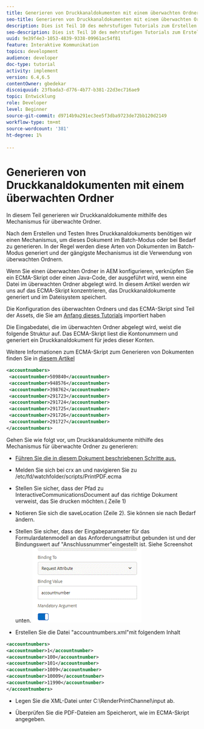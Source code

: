 ```yaml
---
title: Generieren von Druckkanaldokumenten mit einem überwachten Ordner
seo-title: Generieren von Druckkanaldokumenten mit einem überwachten Ordner
description: Dies ist Teil 10 des mehrstufigen Tutorials zum Erstellen Ihres ersten interaktiven Kommunikationsdokuments für den Druckkanal. In diesem Teil generieren wir Druckkanaldokumente mithilfe des Mechanismus für überwachte Ordner.
seo-description: Dies ist Teil 10 des mehrstufigen Tutorials zum Erstellen Ihres ersten interaktiven Kommunikationsdokuments für den Druckkanal. In diesem Teil generieren wir Druckkanaldokumente mithilfe des Mechanismus für überwachte Ordner.
uuid: 9e39f4e3-1053-4839-9338-09961ac54f81
feature: Interaktive Kommunikation
topics: development
audience: developer
doc-type: tutorial
activity: implement
version: 6.4,6.5
contentOwner: gbedekar
discoiquuid: 23fbada3-d776-4b77-b381-22d3ec716ae9
topic: Entwicklung
role: Developer
level: Beginner
source-git-commit: d9714b9a291ec3ee5f3dba9723de72bb120d2149
workflow-type: tm+mt
source-wordcount: '381'
ht-degree: 1%

---
```



# Generieren von Druckkanaldokumenten mit einem überwachten Ordner

In diesem Teil generieren wir Druckkanaldokumente mithilfe des Mechanismus für überwachte Ordner.

Nach dem Erstellen und Testen Ihres Druckkanaldokuments benötigen wir einen Mechanismus, um dieses Dokument im Batch-Modus oder bei Bedarf zu generieren. In der Regel werden diese Arten von Dokumenten im Batch-Modus generiert und der gängigste Mechanismus ist die Verwendung von überwachten Ordnern.

Wenn Sie einen überwachten Ordner in AEM konfigurieren, verknüpfen Sie ein ECMA-Skript oder einen Java-Code, der ausgeführt wird, wenn eine Datei im überwachten Ordner abgelegt wird. In diesem Artikel werden wir uns auf das ECMA-Skript konzentrieren, das Druckkanaldokumente generiert und im Dateisystem speichert.

Die Konfiguration des überwachten Ordners und das ECMA-Skript sind Teil der Assets, die Sie am [Anfang dieses Tutorials](introduction.md) importiert haben

Die Eingabedatei, die im überwachten Ordner abgelegt wird, weist die folgende Struktur auf. Das ECMA-Skript liest die Kontonummern und generiert ein Druckkanaldokument für jedes dieser Konten.

Weitere Informationen zum ECMA-Skript zum Generieren von Dokumenten finden Sie in [diesem Artikel](/help/forms/interactive-communications/generating-interactive-communications-print-document-using-api-tutorial-use.md)

```xml
<accountnumbers>
 <accountnumber>509840</accountnumber>
 <accountnumber>948576</accountnumber>
 <accountnumber>398762</accountnumber>
 <accountnumber>291723</accountnumber>
 <accountnumber>291724</accountnumber>
 <accountnumber>291725</accountnumber>
 <accountnumber>291726</accountnumber>
 <accountnumber>291727</accountnumber>
</accountnumbers>
```

Gehen Sie wie folgt vor, um Druckkanaldokumente mithilfe des Mechanismus für überwachte Ordner zu generieren:

* [Führen Sie die in diesem Dokument beschriebenen Schritte aus.](/help/forms/adaptive-forms/service-user-tutorial-develop.md)

* Melden Sie sich bei crx an und navigieren Sie zu /etc/fd/watchfolder/scripts/PrintPDF.ecma

* Stellen Sie sicher, dass der Pfad zu InteractiveCommunicationsDocument auf das richtige Dokument verweist, das Sie drucken möchten.( Zeile 1)
* Notieren Sie sich die saveLocation (Zeile 2). Sie können sie nach Bedarf ändern.
* Stellen Sie sicher, dass der Eingabeparameter für das Formulardatenmodell an das Anforderungsattribut gebunden ist und der Bindungswert auf &quot;Anschlussnummer&quot;eingestellt ist. Siehe Screenshot unten.
   ![request](assets/requestattributeprintchannel.gif)

* Erstellen Sie die Datei &quot;accountnumbers.xml&quot;mit folgendem Inhalt

```xml
<accountnumbers>
<accountnumber>1</accountnumber>
<accountnumber>100</accountnumber>
<accountnumber>101</accountnumber>
<accountnumber>1009</accountnumber>
<accountnumber>10009</accountnumber>
<accountnumber>11990</accountnumber>
</accountnumbers>
```

* Legen Sie die XML-Datei unter C:\RenderPrintChannel\input ab.

* Überprüfen Sie die PDF-Dateien am Speicherort, wie im ECMA-Skript angegeben.




